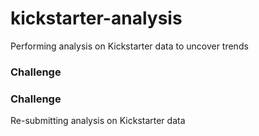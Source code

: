 # kickstarter-analysis
Performing analysis on Kickstarter data to uncover trends
### Challenge
### Challenge
Re-submitting analysis on Kickstarter data
